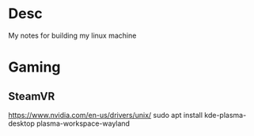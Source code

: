 # Desc
My notes for building my linux machine
# Gaming

## SteamVR
https://www.nvidia.com/en-us/drivers/unix/
sudo apt install kde-plasma-desktop plasma-workspace-wayland
